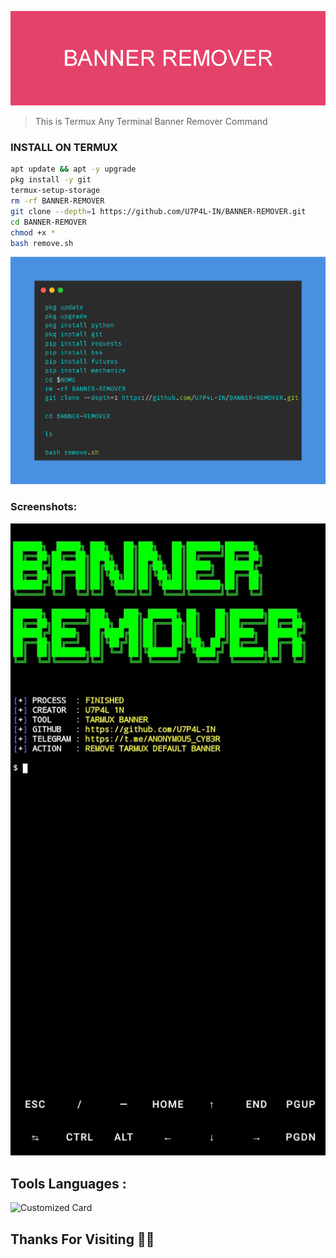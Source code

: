 <p align="center"><img src="https://github.com/U7P4L-IN/BANNER-REMOVER/blob/main/Image/BANNER_REMOVER.png">


> This is Termux Any Terminal Banner Remover Command

</p>
  
### INSTALL ON TERMUX

```bash
apt update && apt -y upgrade
pkg install -y git
termux-setup-storage
rm -rf BANNER-REMOVER
git clone --depth=1 https://github.com/U7P4L-IN/BANNER-REMOVER.git
cd BANNER-REMOVER
chmod +x *
bash remove.sh
```

<p align="center"><img src="https://github.com/U7P4L-IN/BANNER-REMOVER/blob/main/Image/carbon%20(1).png">

### Screenshots:

<p align="center"><img src="https://github.com/U7P4L-IN/BANNER-REMOVER/blob/main/Image/Screenshot_2023-07-18-15-08-58-915_com.termux-01.jpeg">


## Tools Languages :

![Customized Card](https://github-readme-stats.vercel.app/api/pin?username=U7P4L-IN&repo=BANNER-REMOVER&title_color=fff&icon_color=f9f9f9&text_color=9f9f9f&bg_color=151515)

## Thanks For Visiting 🧡🧡
